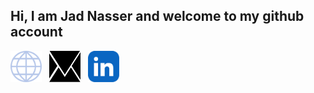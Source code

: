 ## Hi, I am Jad Nasser and welcome to my github account


<a href="https://jad-nasser.github.io/jadnasser" aria-label="My Website"><img src="./svg.svg" width=50 height=50></i></a>
<span>&nbsp;</span>
<a href="mailto:jadnasser.official@gmail.com" aria-label="My Email"><img src="./envelope-icon.svg" width=50 height=50></i></a>
<span>&nbsp;</span>
<a href="https://linkedin.com/in/jad-nasser-349436247" aria-label="LinkedIn"><img src="./linkedin-app-icon.svg" width=50 height=50></i></a>
